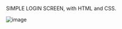 SIMPLE LOGIN SCREEN, with HTML and CSS.

![image](https://github.com/FlavioHenriqueC/SIMPLE-LOGIN-SCREEN/assets/133808800/53aa4786-e10e-43e5-81d0-8fe77b69f29a)

